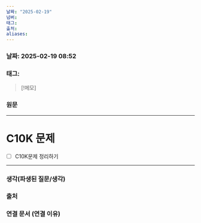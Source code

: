 ```yaml
---
날짜: "2025-02-19"
넘버: 
태그: 
출처: 
aliases:
---
```

### 날짜:  2025-02-19 08:52

### 태그:

>[!메모]
>

### 원문
---
# C10K 문제
- [ ] C10K문제 정리하기
---
### 생각(파생된 질문/생각)

### 출처

### 연결 문서 (연결 이유)
